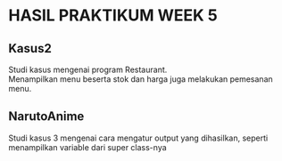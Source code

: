 # HASIL PRAKTIKUM WEEK 5

## Kasus2
   Studi kasus mengenai program Restaurant.<br>
   Menampilkan menu beserta stok dan harga juga melakukan pemesanan menu.
   
## NarutoAnime
   Studi kasus 3 mengenai cara mengatur output yang dihasilkan, seperti menampilkan variable dari super class-nya
